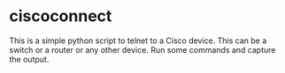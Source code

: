 # ciscoconnect
This is a simple python script to telnet to a Cisco device.  This can be a switch or a router or any other device.  Run some commands and capture the output.
